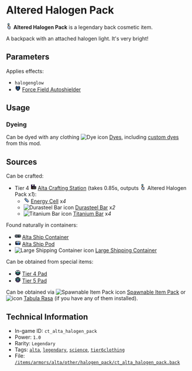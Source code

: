 # Altered Halogen Pack

<img src="https://raw.githubusercontent.com/Ceterai/Enternia/main/items/armors/alta/other/halogen_pack/icon.png" alt="Altered Halogen Pack icon" loading="lazy" width="auto" height="16px"/> **Altered Halogen Pack** is a legendary back cosmetic item.

A backpack with an attached halogen light. It's very bright!

## Parameters

Applies effects:

- `halogenglow`
- <img src="https://raw.githubusercontent.com/Ceterai/Enternia/main/stats/effects/ct_autoeffect/ct_autoshielder_force.png" alt="Force Field Autoshielder icon" loading="lazy" width="auto" height="16px"/> [Force Field Autoshielder](https://ceterai.github.io/MyEnternia/Wiki/ForceFieldAutoshielder)

## Usage

### Dyeing

Can be dyed with any clothing <img src="https://starbounder.org/mediawiki/images/c/cf/Dye_Remover.png" alt="Dye icon" width="8" height="12"/> [Dyes](https://starbounder.org/Dye), including [custom dyes](https://ceterai.github.io/MyEnternia/Wiki/Dyes) from this mod.

## Sources

Can be crafted:

- Tier 4 ![ ](https://raw.githubusercontent.com/Ceterai/Enternia/main/objects/alta/crafting/crafting_station/icon4.png) [Alta Crafting Station](https://ceterai.github.io/MyEnternia/Wiki/AltaCraftingStation) (takes 0.85s, outputs <img src="https://raw.githubusercontent.com/Ceterai/Enternia/main/items/armors/alta/other/halogen_pack/icon.png" alt="Altered Halogen Pack icon" loading="lazy" width="auto" height="16px"/> Altered Halogen Pack x*1*):
  - <img src="https://raw.githubusercontent.com/Ceterai/Enternia/main/items/generic/crafting/alta/energy_cell.png" alt="Energy Cell icon" loading="lazy" width="auto" height="16px"/> [Energy Cell](https://ceterai.github.io/MyEnternia/Wiki/EnergyCell) x*4*
  - <img src="https://starbounder.org/mediawiki/images/0/09/Durasteel_Bar.png" alt="Durasteel Bar icon" loading="lazy" width="14px" height="13px"/> [Durasteel Bar](https://starbounder.org/Durasteel_Bar) x*2*
  - <img src="https://starbounder.org/mediawiki/images/9/94/Titanium_Bar.png" alt="Titanium Bar icon" loading="lazy" width="14px" height="13px"/> [Titanium Bar](https://starbounder.org/Titanium_Bar) x*4*

Found naturally in containers:

- <img src="https://raw.githubusercontent.com/Ceterai/Enternia/main/objects/alta/ship/container/icon.png" alt="Alta Ship Container icon" loading="lazy" width="auto" height="16px"/> [Alta Ship Container](https://ceterai.github.io/MyEnternia/Wiki/AltaShipContainer)
- <img src="https://raw.githubusercontent.com/Ceterai/Enternia/main/objects/alta/ship/pod/icon.png" alt="Alta Ship Pod icon" loading="lazy" width="auto" height="16px"/> [Alta Ship Pod](https://ceterai.github.io/MyEnternia/Wiki/AltaShipPod)
- <img src="https://starbounder.org/mediawiki/images/e/e4/Large_Shipping_Container.png" alt="Large Shipping Container icon" loading="lazy" width="30px" height="12px"/> [Large Shipping Container](https://starbounder.org/Large_Shipping_Container)

Can be obtained from special items:

- <img src="https://raw.githubusercontent.com/Ceterai/Enternia/main/items/active/alta/loot/tier4.png" alt="Tier 4 Pad icon" loading="lazy" width="auto" height="16px"/> [Tier 4 Pad](https://ceterai.github.io/MyEnternia/Wiki/Tier4Pad)
- <img src="https://raw.githubusercontent.com/Ceterai/Enternia/main/items/active/alta/loot/tier5.png" alt="Tier 5 Pad icon" loading="lazy" width="auto" height="16px"/> [Tier 5 Pad](https://ceterai.github.io/MyEnternia/Wiki/Tier5Pad)

Can be obtained via <img src="https://raw.githubusercontent.com/Silverfeelin/Starbound-SpawnableItemPack/master/interface/sip/iconSmall.png" alt="Spawnable Item Pack icon" width="18" height="14"/> [Spawnable Item Pack](https://steamcommunity.com/sharedfiles/filedetails/?id=733665104) or <img src="https://steamuserimages-a.akamaihd.net/ugc/263843960696222713/3EC9A7C005541F7D577EBCB8C5736B4EFC9973D6/" alt="icon" width="8" height="12"/> [Tabula Rasa](https://community.playstarbound.com/resources/the-tabula-rasa.3222/) (if you have any of them installed).

## Technical Information

- In-game ID: `ct_alta_halogen_pack`
- Power: `1.0`
- Rarity: `Legendary`
- Tags: [`alta`](https://ceterai.github.io/MyEnternia/Wiki/Tags/Alta), [`legendary`](https://ceterai.github.io/MyEnternia/Wiki/Tags/Legendary), [`science`](https://ceterai.github.io/MyEnternia/Wiki/Tags/Science), [`tier6clothing`](https://ceterai.github.io/MyEnternia/Wiki/Tags/Tier6Clothing)
- File: [`/items/armors/alta/other/halogen_pack/ct_alta_halogen_pack.back`](https://github.com/Ceterai/Enternia/blob/main/items/armors/alta/other/halogen_pack/ct_alta_halogen_pack.back)
